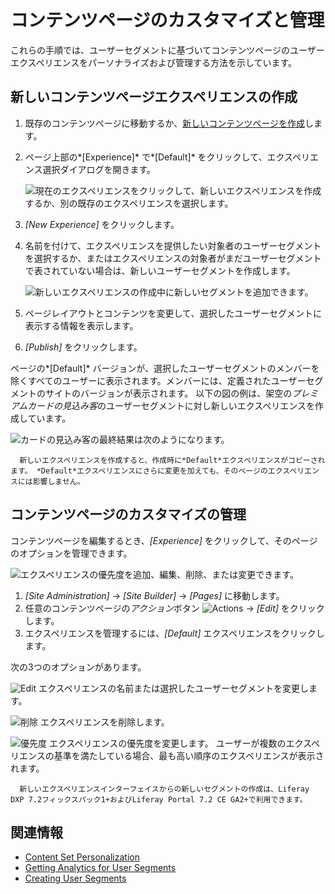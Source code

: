 # コンテンツページのカスタマイズと管理

これらの手順では、ユーザーセグメントに基づいてコンテンツページのユーザーエクスペリエンスをパーソナライズおよび管理する方法を示しています。

## 新しいコンテンツページエクスペリエンスの作成

1.  既存のコンテンツページに移動するか、[新しいコンテンツページを作成](../../creating-pages/building-and-managing-content-pages/building-content-pages.md)します。

2.  ページ上部の*[Experience]* で*[Default]* をクリックして、エクスペリエンス選択ダイアログを開きます。

    ![現在のエクスペリエンスをクリックして、新しいエクスペリエンスを作成するか、別の既存のエクスペリエンスを選択します。](./content-page-personalization/images/01.png)

3.  *[New Experience]* をクリックします。

4.  名前を付けて、エクスペリエンスを提供したい対象者のユーザーセグメントを選択するか、またはエクスペリエンスの対象者がまだユーザーセグメントで表されていない場合は、新しいユーザーセグメントを作成します。

    ![新しいエクスペリエンスの作成中に新しいセグメントを追加できます。](./content-page-personalization/images/02.png)

5.  ページレイアウトとコンテンツを変更して、選択したユーザーセグメントに表示する情報を表示します。

6.  *[Publish]* をクリックします。

ページの*[Default]* バージョンが、選択したユーザーセグメントのメンバーを除くすべてのユーザーに表示されます。メンバーには、定義されたユーザーセグメントのサイトのバージョンが表示されます。 以下の図の例は、架空の*プレミアムカードの見込み客*のユーザーセグメントに対し新しいエクスペリエンスを作成しています。

![カードの見込み客の最終結果は次のようになります。](./content-page-personalization/images/03.png)

``` note::
  新しいエクスペリエンスを作成すると、作成時に*Default*エクスペリエンスがコピーされます。 *Default*エクスペリエンスにさらに変更を加えても、そのページのエクスペリエンスには影響しません。
```

## コンテンツページのカスタマイズの管理

コンテンツページを編集するとき、*[Experience]* をクリックして、そのページのオプションを管理できます。

![エクスペリエンスの優先度を追加、編集、削除、または変更できます。](./content-page-personalization/images/04.png)

1.  *[Site Administration]* → *[Site Builder]* → *[Pages]* に移動します。
2.  任意のコンテンツページの*アクション*ボタン ![Actions](../../../images/icon-actions.png) → *[Edit]* をクリックします。
3.  エクスペリエンスを管理するには、*[Default]* エクスペリエンスをクリックします。

次の3つのオプションがあります。

![Edit](../../../images/icon-edit.png) エクスペリエンスの名前または選択したユーザーセグメントを変更します。

![削除](../../../images/icon-delete.png) エクスペリエンスを削除します。

![優先度](../../../images/icon-priority.png) エクスペリエンスの優先度を変更します。 ユーザーが複数のエクスペリエンスの基準を満たしている場合、最も高い順序のエクスペリエンスが表示されます。

``` note::
  新しいエクスペリエンスインターフェイスからの新しいセグメントの作成は、Liferay DXP 7.2フィックスパック1+およびLiferay Portal 7.2 CE GA2+で利用できます。
```

## 関連情報

  - [Content Set Personalization](./content-set-personalization.md)
  - [Getting Analytics for User Segments](../segmentation/getting-analytics-for-user-segments.md)
  - [Creating User Segments](../segmentation/creating-and-managing-user-segments.md)

